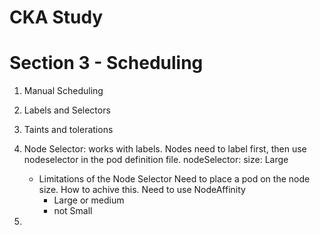 # CKA Study

# Section 3 - Scheduling
1) Manual Scheduling
2) Labels and Selectors
3) Taints and tolerations
4) Node Selector: works with labels. Nodes need to label first, then use nodeselector in the pod definition file. 
   nodeSelector:
     size: Large
     
   * Limitations of the Node Selector
      Need to place a pod on the node size. How to achive this. Need to use NodeAffinity
      * Large or medium
      * not Small 
5) 


